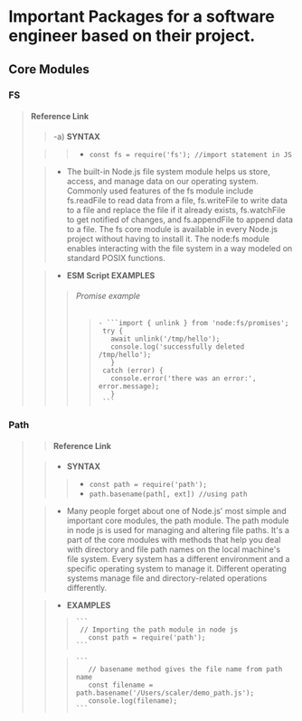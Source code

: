 # Important Packages for a software engineer based on their project.

## Core Modules

### **FS**
>
> #### Reference Link
>   
>>   -a) **__SYNTAX__**
>  
>>>  - ```const fs = require('fs'); //import statement in JS ```
>   
>>  - The built-in Node.js file system module helps us store, 
>    access, and manage data on our operating system. Commonly used 
>    features of the fs module include fs.readFile to read data from a 
>    file, fs.writeFile to write data to a file and replace the file if 
>    it already exists, fs.watchFile to get notified of changes, and 
>    fs.appendFile to append data to a file. The fs core module is available 
>    in every Node.js project without having to install it.
>    The node:fs module enables interacting with the file system in a way
>    modeled on standard POSIX functions.
>   
>>   - **__ESM Script EXAMPLES__**
>>>  ###### Promise example
>>>>     - ```import { unlink } from 'node:fs/promises';
>>>>      try {
>>>>        await unlink('/tmp/hello');
>>>>        console.log('successfully deleted /tmp/hello');
>>>>        }
>>>>      catch (error) {
>>>>        console.error('there was an error:', error.message);
>>>>        }
>>>>      ```
   
### **Path**
>
>>   #### Reference Link
>>>
>
>>   - **__SYNTAX__**
>>   
>>>   - ```const path = require('path');```
>>>   - ```path.basename(path[, ext]) //using path```
>   
>>   - Many people forget about one of Node.js' most simple and important 
>>    core modules, the path module. The path module in node js is used for 
>>    managing and altering file paths. It's a part of the core modules with 
>>   methods that help you deal with directory and file path names on the local 
>>    machine's file system. Every system has a different environment and a specific 
>>    operating system to manage it. Different operating systems manage file 
>>    and directory-related operations differently.
>   
>>   - **__EXAMPLES__**
>>   
>>>     ```
>>>      // Importing the path module in node js
>>>        const path = require('path');
>>>     ```
>>
>>>     ``` 
>>>        // basename method gives the file name from path name
>>>        const filename = path.basename('/Users/scaler/demo_path.js');
>>>        console.log(filename);
>>>     ```
     
